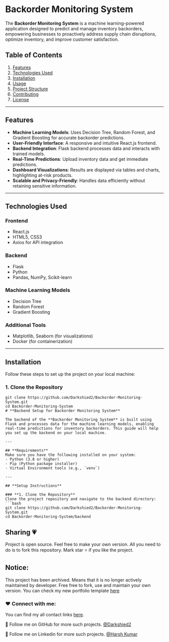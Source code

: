# **Backorder Monitoring System**

The **Backorder Monitoring System** is a machine learning-powered application designed to predict and manage inventory backorders, empowering businesses to proactively address supply chain disruptions, optimize inventory, and improve customer satisfaction.

## **Table of Contents**
1. [Features](#features)
2. [Technologies Used](#technologies-used)
3. [Installation](#installation)
4. [Usage](#usage)
5. [Project Structure](#project-structure)
6. [Contributing](#contributing)
7. [License](#license)

---

## **Features**
- **Machine Learning Models**: Uses Decision Tree, Random Forest, and Gradient Boosting for accurate backorder predictions.
- **User-Friendly Interface**: A responsive and intuitive React.js frontend.
- **Backend Integration**: Flask backend processes data and interacts with trained models.
- **Real-Time Predictions**: Upload inventory data and get immediate predictions.
- **Dashboard Visualizations**: Results are displayed via tables and charts, highlighting at-risk products.
- **Scalable and Privacy-Friendly**: Handles data efficiently without retaining sensitive information.

---

## **Technologies Used**
### **Frontend**
- React.js
- HTML5, CSS3
- Axios for API integration

### **Backend**
- Flask
- Python
- Pandas, NumPy, Scikit-learn

### **Machine Learning Models**
- Decision Tree
- Random Forest
- Gradient Boosting

### **Additional Tools**
- Matplotlib, Seaborn (for visualizations)
- Docker (for containerization)

---

## **Installation**
Follow these steps to set up the project on your local machine:

### **1. Clone the Repository**
```console
git clone https://github.com/Darkshied2/Backorder-Monitoring-System.git
cd Backorder-Monitoring-System
# **Backend Setup for Backorder Monitoring System**

The backend of the **Backorder Monitoring System** is built using Flask and processes data for the machine learning models, enabling real-time predictions for inventory backorders. This guide will help you set up the backend on your local machine.

---

## **Requirements**
Make sure you have the following installed on your system:
- Python (3.8 or higher)
- Pip (Python package installer)
- Virtual Environment tools (e.g., `venv`)

---

## **Setup Instructions**

### **1. Clone the Repository**
Clone the project repository and navigate to the backend directory:
```bash
git clone https://github.com/Darkshied2/Backorder-Monitoring-System.git
cd Backorder-Monitoring-System/backend
```

 ## Sharing 💗

Project is open source. Feel free to make your own version. All you need to do is to fork this repository. Mark star ⭐ if you like the project.

## Notice:

This project has been archived. Means that it is no longer actively maintained by developer. Free free to fork, use and maintain your own version. You can check my new portfolio template [here](https://github.com/Darkshied2/)
### ❤️ Connect with me:

You can find my all contact links [here](#).

💙 Follow me on GitHub for more such projects. [@Darkshied2](https://github.com/Darkshied2)                      

💙 Follow me on Linkedin for more such projects. [@Harsh Kumar](https://linkedin.com/in/harshkmr)
